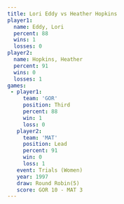 ```yaml
---
title: Lori Eddy vs Heather Hopkins
player1:                
  name: Eddy, Lori      
  percent: 88           
  wins: 1               
  losses: 0             
player2:                
  name: Hopkins, Heather
  percent: 91           
  wins: 0               
  losses: 1             
games:
 - player1:         
     team: 'GOR'    
     position: Third
     percent: 88    
     win: 1         
     loss: 0        
   player2:        
     team: 'MAT'   
     position: Lead
     percent: 91   
     win: 0        
     loss: 1       
   event: Trials (Women)
   year: 1997           
   draw: Round Robin(5) 
   score: GOR 10 - MAT 3
---
```

